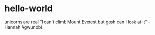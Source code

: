 # hello-world
unicorns are real
"I can't climb Mount Everest but gosh can I look at it" -Hannah Agwunobi 
